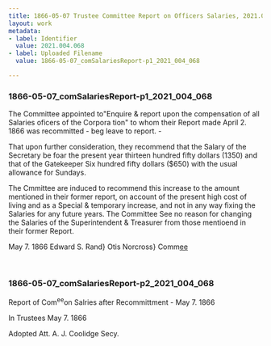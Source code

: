```yaml
---
title: 1866-05-07 Trustee Committee Report on Officers Salaries, 2021.004.068
layout: work
metadata:
- label: Identifier
  value: 2021.004.068
- label: Uploaded Filename
  value: 1866-05-07_comSalariesReport-p1_2021_004_068

---
```

<div class="pages">
<div id="page-1776000">
<h3><a name="page-1776000">1866-05-07_comSalariesReport-p1_2021_004_068</a></h3>
<div class="page-content">
<p>The Committee appointed to"Enquire &amp; report upon <span class='line-break'> </span>the compensation of all Salaries oficers of the Corpora<span class='line-break'> </span>tion"  to whom their Report made April 2. 1866 was <span class='line-break'> </span>recommitted - beg leave to report. -</p>
<p>That upon further consideration, they recom<span class='line-break'></span>mend that the Salary of the Secretary be foar <span class='line-break'> </span>the present year thirteen hundred fifty dollars <span class='line-break'> </span>(1350) and that of the Gatekeeper Six hundred <span class='line-break'> </span>fifty dollars ($650) with the usual allowance <span class='line-break'> </span>for Sundays.</p>
<p>The Cmmittee are induced to recom<span class='line-break'></span>mend this increase to the amount mentioned in their<span class='line-break'> </span>former report, on account of the present high cost <span class='line-break'> </span>of living and as a Special &amp; temporary increase,<span class='line-break'> </span>and not in any way fixing the Salaries for any <span class='line-break'> </span>future years.  The Committee See no reason for <span class='line-break'> </span>changing the Salaries of the Superintendent &amp;<span class='line-break'> </span>Treasurer from those mentioend in their former <span class='line-break'> </span>Report.</p>
<p>May 7. 1866    Edward S. Rand}<span class='line-break'> </span>Otis Norcross} Comm<u>ee</u></p>
</div>
</div>
<br />
<div id="page-1776001">
<h3><a name="page-1776001">1866-05-07_comSalariesReport-p2_2021_004_068</a></h3>
<div class="page-content">
<p>Report of Com<sup>ee</sup>on Salries <span class='line-break'> </span>after Recommittment -<span class='line-break'> </span>May 7. 1866</p>
<p>In Trustees May 7. 1866</p>
<p>Adopted<span class='line-break'> </span>Att. A. J. Coolidge <span class='line-break'> </span>Secy.<span class='line-break'> </span></p>
</div>
</div>
<br />
</div>
